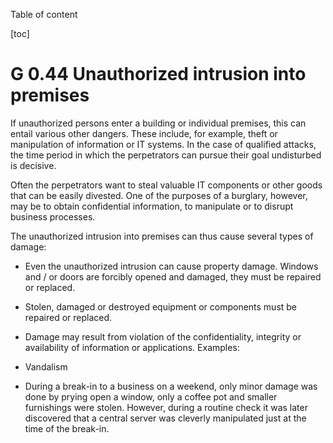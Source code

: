 Table of content

[toc]
 
G 0.44 Unauthorized intrusion into premises
==============================================

If unauthorized persons enter a building or individual premises, this can entail various other dangers. These include, for example, theft or manipulation of information or IT systems. In the case of qualified attacks, the time period in which the perpetrators can pursue their goal undisturbed is decisive.

Often the perpetrators want to steal valuable IT components or other goods that can be easily divested. One of the purposes of a burglary, however, may be to obtain confidential information, to manipulate or to disrupt business processes.

The unauthorized intrusion into premises can thus cause several types of damage:

* Even the unauthorized intrusion can cause property damage. Windows and / or doors are forcibly opened and damaged, they must be repaired or replaced.
* Stolen, damaged or destroyed equipment or components must be repaired or replaced.
* Damage may result from violation of the confidentiality, integrity or availability of information or applications.
Examples:

* Vandalism
* During a break-in to a business on a weekend, only minor damage was done by prying open a window, only a coffee pot and smaller furnishings were stolen. However, during a routine check it was later discovered that a central server was cleverly manipulated just at the time of the break-in.
